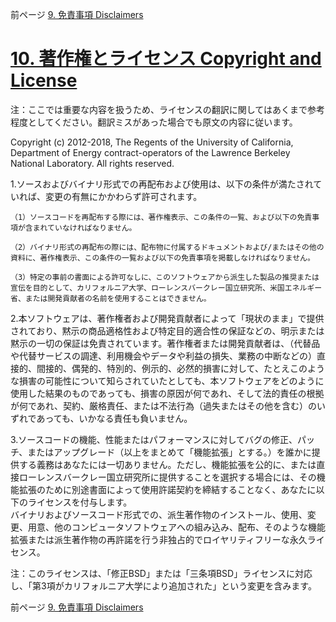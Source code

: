 前ページ [9. 免責事項 Disclaimers](./9_Disclaimers.md)  
  
# [10. 著作権とライセンス Copyright and License](http://simulationresearch.lbl.gov/modelica/userGuide/legal.html)  
注：ここでは重要な内容を扱うため、ライセンスの翻訳に関してはあくまで参考程度としてください。翻訳ミスがあった場合でも原文の内容に従います。  
  
Copyright (c) 2012-2018, The Regents of the University of California, Department of Energy contract-operators of the Lawrence Berkeley National Laboratory. All rights reserved.  
  
1.ソースおよびバイナリ形式での再配布および使用は、以下の条件が満たされていれば、変更の有無にかかわらず許可されます。  
```    
（1）ソースコードを再配布する際には、著作権表示、この条件の一覧、および以下の免責事項が含まれていなければなりません。
  
（2）バイナリ形式の再配布の際には、配布物に付属するドキュメントおよび/またはその他の資料に、著作権表示、この条件の一覧および以下の免責事項を掲載しなければなりません。
  
（3）特定の事前の書面による許可なしに、このソフトウェアから派生した製品の推奨または宣伝を目的として、カリフォルニア大学、ローレンスバークレー国立研究所、米国エネルギー省、または開発貢献者の名前を使用することはできません。
```  
  
2.本ソフトウェアは、著作権者および開発貢献者によって「現状のまま」で提供されており、黙示の商品適格性および特定目的適合性の保証などの、明示または黙示の一切の保証は免責されています。著作権者または開発貢献者は、（代替品や代替サービスの調達、利用機会やデータや利益の損失、業務の中断などの）直接的、間接的、偶発的、特別的、例示的、必然的損害に対して、たとえこのような損害の可能性について知らされていたとしても、本ソフトウェアをどのように使用した結果のものであっても、損害の原因が何であれ、そして法的責任の根拠が何であれ、契約、厳格責任、または不法行為（過失またはその他を含む）のいずれであっても、いかなる責任も負いません。  
  
3.ソースコードの機能、性能またはパフォーマンスに対してバグの修正、パッチ、またはアップグレード（以上をまとめて「機能拡張」とする。）を誰かに提供する義務はあなたには一切ありません。ただし、機能拡張を公的に、または直接ローレンスバークレー国立研究所に提供することを選択する場合には、その機能拡張のために別途書面によって使用許諾契約を締結することなく、あなたに以下のライセンスを付与します。  
バイナリおよびソースコード形式での、派生著作物のインストール、使用、変更、用意、他のコンピュータソフトウェアへの組み込み、配布、そのような機能拡張または派生著作物の再許諾を行う非独占的でロイヤリティフリーな永久ライセンス。  
  
注：このライセンスは、「修正BSD」または「三条項BSD」ライセンスに対応し、「第3項がカリフォルニア大学により追加された」という変更を含みます。  
  
前ページ [9. 免責事項 Disclaimers](./9_Disclaimers.md)
